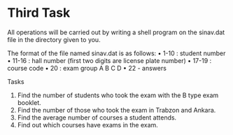 # Third Task

All operations will be carried out by writing a shell program on the sinav.dat file in the directory given to you.
 
The format of the file named sinav.dat is as follows:
• 1-10 : student number
• 11-16 : hall number (first two digits are license plate number)
• 17-19 : course code
• 20 : exam group A B C D
• 22 - answers
 
Tasks
1. Find the number of students who took the exam with the B type exam booklet.
2. Find the number of those who took the exam in Trabzon and Ankara.
3. Find the average number of courses a student attends.
4. Find out which courses have exams in the exam.
